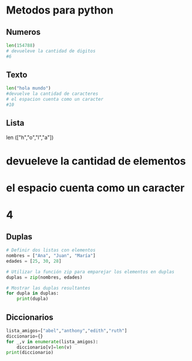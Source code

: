 # Metodos para python
## Numeros
```python
len(154788)
# devueleve la cantidad de digitos
#6
```
## Texto 
```python
len("hola mundo")
#devuelve la cantidad de caracteres 
# el espacion cuenta como un caracter 
#10
```
## Lista 
len (["h","o","l","a"])
# devueleve la cantidad de elementos 
# el espacio cuenta como un caracter 
# 4

## Duplas
```python
# Definir dos listas con elementos
nombres = ["Ana", "Juan", "María"]
edades = [25, 30, 28]

# Utilizar la función zip para emparejar los elementos en duplas
duplas = zip(nombres, edades)

# Mostrar las duplas resultantes
for dupla in duplas:
    print(dupla)
```
## Diccionarios
```python
lista_amigos=["abel","anthony","edith","ruth"]
diccionario={}
for _,v in enumerate(lista_amigos):
    diccionario[v]=len(v)
print(diccionario) 
```